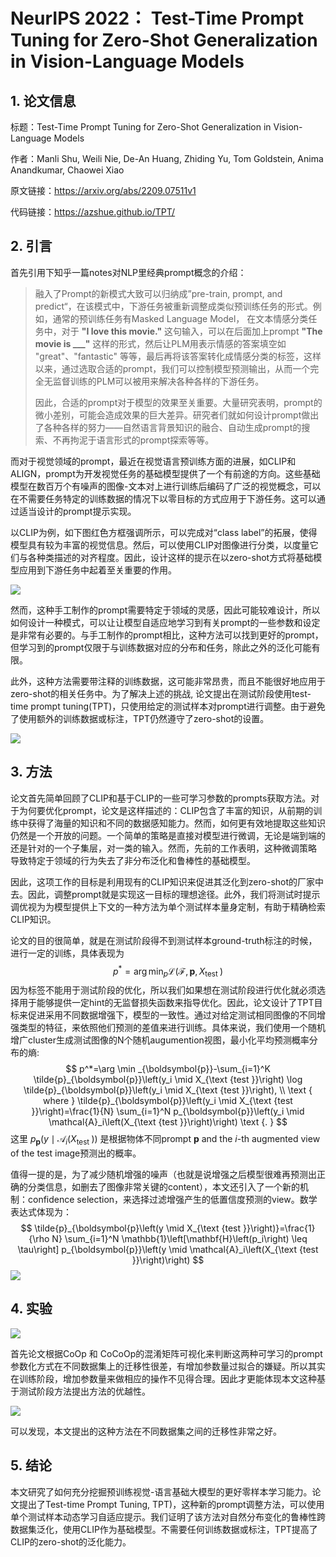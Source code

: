 # NeurIPS 2022： Test-Time Prompt Tuning for Zero-Shot Generalization in Vision-Language Models

## 1. 论文信息

标题：Test-Time Prompt Tuning for Zero-Shot Generalization in Vision-Language Models

作者：Manli Shu, Weili Nie, De-An Huang, Zhiding Yu, Tom Goldstein, Anima Anandkumar, Chaowei Xiao

原文链接：https://arxiv.org/abs/2209.07511v1

代码链接：https://azshue.github.io/TPT/

## 2. 引言

首先引用下知乎一篇notes对NLP里经典prompt概念的介绍：

> 融入了Prompt的新模式大致可以归纳成”pre-train, prompt, and predict“，在该模式中，下游任务被重新调整成类似预训练任务的形式。例如，通常的预训练任务有Masked Language Model， 在文本情感分类任务中，对于 **"I love this movie."** 这句输入，可以在后面加上prompt **"The movie is ___"** 这样的形式，然后让PLM用表示情感的答案填空如 "great"、"fantastic" 等等，最后再将该答案转化成情感分类的标签，这样以来，通过选取合适的prompt，我们可以控制模型预测输出，从而一个完全无监督训练的PLM可以被用来解决各种各样的下游任务。
>
> 因此，合适的prompt对于模型的效果至关重要。大量研究表明，prompt的微小差别，可能会造成效果的巨大差异。研究者们就如何设计prompt做出了各种各样的努力——自然语言背景知识的融合、自动生成prompt的搜索、不再拘泥于语言形式的prompt探索等等。

而对于视觉领域的prompt，最近在视觉语言预训练方面的进展，如CLIP和ALIGN，prompt为开发视觉任务的基础模型提供了一个有前途的方向。这些基础模型在数百万个有噪声的图像-文本对上进行训练后编码了广泛的视觉概念，可以在不需要任务特定的训练数据的情况下以零目标的方式应用于下游任务。这可以通过适当设计的prompt提示实现。

以CLIP为例，如下图红色方框强调所示，可以完成对“class label”的拓展，使得模型具有较为丰富的视觉信息。然后，可以使用CLIP对图像进行分类，以度量它们与各种类描述的对齐程度。因此，设计这样的提示在以zero-shot方式将基础模型应用到下游任务中起着至关重要的作用。

![](https://img-blog.csdnimg.cn/c4f208f0f6e34da183f8747b2eb27334.png)

然而，这种手工制作的prompt需要特定于领域的灵感，因此可能较难设计，所以如何设计一种模式，可以让让模型自适应地学习到有关prompt的一些参数和设定是非常有必要的。与手工制作的prompt相比，这种方法可以找到更好的prompt，但学习到的prompt仅限于与训练数据对应的分布和任务，除此之外的泛化可能有限。

此外，这种方法需要带注释的训练数据，这可能非常昂贵，而且不能很好地应用于zero-shot的相关任务中。为了解决上述的挑战, 论文提出在测试阶段使用test-time prompt tuning(TPT)，只使用给定的测试样本对prompt进行调整。由于避免了使用额外的训练数据或标注，TPT仍然遵守了zero-shot的设置。

![](https://img-blog.csdnimg.cn/c26ca4a41c3246928f8f181094134178.png)

## 3. 方法

论文首先简单回顾了CLIP和基于CLIP的一些可学习参数的prompts获取方法。对于为何要优化prompt，论文是这样描述的：CLIP包含了丰富的知识，从前期的训练中获得了海量的知识和不同的数据感知能力。然而，如何更有效地提取这些知识仍然是一个开放的问题。一个简单的策略是直接对模型进行微调，无论是端到端的还是针对的一个子集层，对一类的输入。然而，先前的工作表明，这种微调策略
导致特定于领域的行为失去了非分布泛化和鲁棒性的基础模型。

因此，这项工作的目标是利用现有的CLIP知识来促进其泛化到zero-shot的厂家中去。因此，调整prompt就是实现这一目标的理想途径。此外，我们将测试时提示调优视为为模型提供上下文的一种方法为单个测试样本量身定制，有助于精确检索CLIP知识。

论文的目的很简单，就是在测试阶段得不到测试样本ground-truth标注的时候，进行一定的训练，具体表现为
$$
p^*=\arg \min _p \mathcal{L}\left(\mathcal{F}, \boldsymbol{p}, X_{\text {test }}\right)
$$
因为标签不能用于测试阶段的优化，所以我们如果想在测试阶段进行优化就必须选择用于能够提供一定hint的无监督损失函数来指导优化。因此，论文设计了TPT目标来促进采用不同数据增强下，模型的一致性。通过对给定测试相同图像的不同增强类型的特征，来依照他们预测的差值来进行训练。具体来说，我们使用一个随机增广cluster生成测试图像的N个随机augumention视图，最小化平均预测概率分布的熵:
$$
p^*=\arg \min _{\boldsymbol{p}}-\sum_{i=1}^K \tilde{p}_{\boldsymbol{p}}\left(y_i \mid X_{\text {test }}\right) \log \tilde{p}_{\boldsymbol{p}}\left(y_i \mid X_{\text {test }}\right),
\\
\text { where } \tilde{p}_{\boldsymbol{p}}\left(y_i \mid X_{\text {test }}\right)=\frac{1}{N} \sum_{i=1}^N p_{\boldsymbol{p}}\left(y_i \mid \mathcal{A}_i\left(X_{\text {test }}\right)\right) \text {. }
$$
这里 $p_{\boldsymbol{p}}\left(y \mid \mathcal{A}_i\left(X_{\text {test }}\right)\right)$ 是根据物体不同prompt $\boldsymbol{p}$ and the $i$-th augmented view of the test image预测出的概率。

值得一提的是，为了减少随机增强的噪声（也就是说增强之后模型很难再预测出正确的分类信息，如删去了图像非常关键的content），本文还引入了一个新的机制：confidence selection，来选择过滤增强产生的低置信度预测的view。数学表达式体现为：
$$
\tilde{p}_{\boldsymbol{p}\left(y \mid X_{\text {test }}\right)}=\frac{1}{\rho N} \sum_{i=1}^N \mathbb{1}\left[\mathbf{H}\left(p_i\right) \leq \tau\right] p_{\boldsymbol{p}}\left(y \mid \mathcal{A}_i\left(X_{\text {test }}\right)\right)
$$
![](https://img-blog.csdnimg.cn/76223390fabb49318b7599651689fc2a.png)

## 4. 实验

![](https://img-blog.csdnimg.cn/1dd6c48b2ee04a16ad4bc324a99e68c4.png)

首先论文根据CoOp 和 CoCoOp的混淆矩阵可视化来判断这两种可学习的prompt参数化方式在不同数据集上的迁移性很差，有增加参数量过拟合的嫌疑。所以其实在训练阶段，增加参数量来做相应的操作不见得合理。因此才更能体现本文这种基于测试阶段方法提出方法的优越性。

![](https://img-blog.csdnimg.cn/ba429216f7264a37b9318c3d74b080c9.png)

可以发现，本文提出的这种方法在不同数据集之间的迁移性非常之好。

## 5. 结论

本文研究了如何充分挖掘预训练视觉-语言基础大模型的更好零样本学习能力。论文提出了Test-time Prompt Tuning, TPT)，这种新的prompt调整方法，可以使用单个测试样本动态学习自适应提示。我们证明了该方法对自然分布变化的鲁棒性跨数据集泛化，使用CLIP作为基础模型。不需要任何训练数据或标注，TPT提高了CLIP的zero-shot的泛化能力。
